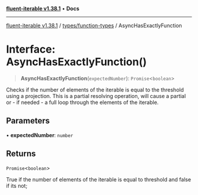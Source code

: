 [**fluent-iterable v1.38.1**](../../../README.md) • **Docs**

***

[fluent-iterable v1.38.1](../../../README.md) / [types/function-types](../README.md) / AsyncHasExactlyFunction

# Interface: AsyncHasExactlyFunction()

> **AsyncHasExactlyFunction**(`expectedNumber`): `Promise`\<`boolean`\>

Checks if the number of elements of the iterable is equal to the threshold using a projection. This is a partial resolving operation, will cause a partial or - if needed - a full loop through the elements of the iterable.

## Parameters

• **expectedNumber**: `number`

## Returns

`Promise`\<`boolean`\>

True if the number of elements of the iterable is equal to threshold and false if its not;

